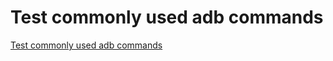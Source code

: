 # Test commonly used adb commands
[Test commonly used adb commands](https://aiwithcloud.com/2022/09/19/test_commonly_used_adb_commands/)